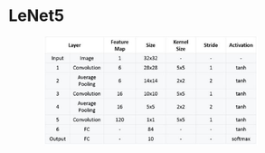 # LeNet5
<div style="text-align: center;">
    <img src="../../docs/architectures/LeNet5.png" alt="LeNet5 architecture" width="75%">
</div>
